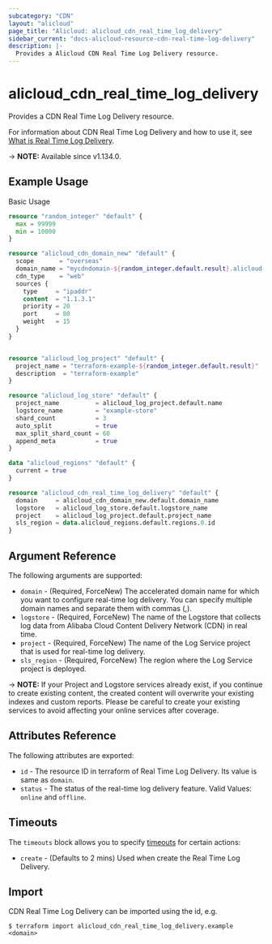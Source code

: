 ```yaml
---
subcategory: "CDN"
layout: "alicloud"
page_title: "Alicloud: alicloud_cdn_real_time_log_delivery"
sidebar_current: "docs-alicloud-resource-cdn-real-time-log-delivery"
description: |-
  Provides a Alicloud CDN Real Time Log Delivery resource.
---
```


# alicloud_cdn_real_time_log_delivery

Provides a CDN Real Time Log Delivery resource.

For information about CDN Real Time Log Delivery and how to use it, see [What is Real Time Log Delivery](https://www.alibabacloud.com/help/en/cdn/developer-reference/api-cdn-2018-05-10-createrealtimelogdelivery).

-> **NOTE:** Available since v1.134.0.

## Example Usage

Basic Usage

```terraform
resource "random_integer" "default" {
  max = 99999
  min = 10000
}

resource "alicloud_cdn_domain_new" "default" {
  scope       = "overseas"
  domain_name = "mycdndomain-${random_integer.default.result}.alicloud-provider.cn"
  cdn_type    = "web"
  sources {
    type     = "ipaddr"
    content  = "1.1.3.1"
    priority = 20
    port     = 80
    weight   = 15
  }
}


resource "alicloud_log_project" "default" {
  project_name = "terraform-example-${random_integer.default.result}"
  description  = "terraform-example"
}

resource "alicloud_log_store" "default" {
  project_name          = alicloud_log_project.default.name
  logstore_name         = "example-store"
  shard_count           = 3
  auto_split            = true
  max_split_shard_count = 60
  append_meta           = true
}

data "alicloud_regions" "default" {
  current = true
}

resource "alicloud_cdn_real_time_log_delivery" "default" {
  domain     = alicloud_cdn_domain_new.default.domain_name
  logstore   = alicloud_log_store.default.logstore_name
  project    = alicloud_log_project.default.project_name
  sls_region = data.alicloud_regions.default.regions.0.id
}
```

## Argument Reference

The following arguments are supported:

* `domain` - (Required, ForceNew) The accelerated domain name for which you want to configure real-time log delivery. You can specify multiple domain names and separate them with commas (,).
* `logstore` - (Required, ForceNew) The name of the Logstore that collects log data from Alibaba Cloud Content Delivery Network (CDN) in real time.
* `project` - (Required, ForceNew) The name of the Log Service project that is used for real-time log delivery.
* `sls_region` - (Required, ForceNew) The region where the Log Service project is deployed.

-> **NOTE:** If your Project and Logstore services already exist, if you continue to create existing content, the created content will overwrite your existing indexes and custom reports. Please be careful to create your existing services to avoid affecting your online services after coverage.

## Attributes Reference

The following attributes are exported:

* `id` - The resource ID in terraform of Real Time Log Delivery. Its value is same as `domain`.
* `status` - The status of the real-time log delivery feature. Valid Values: `online` and `offline`.

## Timeouts

The `timeouts` block allows you to specify [timeouts](https://www.terraform.io/docs/configuration-0-11/resources.html#timeouts) for certain actions:

* `create` - (Defaults to 2 mins) Used when create the Real Time Log Delivery.

## Import

CDN Real Time Log Delivery can be imported using the id, e.g.

```shell
$ terraform import alicloud_cdn_real_time_log_delivery.example <domain>
```
